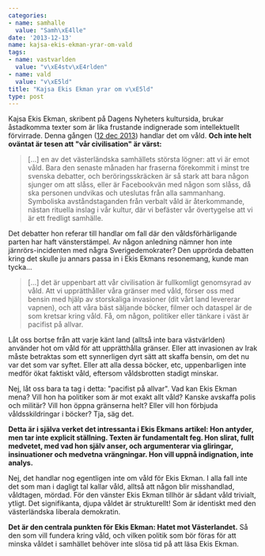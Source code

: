 ```yaml
---
categories:
- name: samhalle
  value: "Samh\xE4lle"
date: '2013-12-13'
name: kajsa-ekis-ekman-yrar-om-vald
tags:
- name: vastvarlden
  value: "v\xE4stv\xE4rlden"
- name: vald
  value: "v\xE5ld"
title: "Kajsa Ekis Ekman yrar om v\xE5ld"
type: post
---
```

Kajsa Ekis Ekman, skribent på Dagens Nyheters kultursida, brukar åstadkomma texter som är lika frustande indignerade som intellektuellt förvirrade. Denna gången ([12 dec 2013](http://www.dn.se/kultur-noje/kulturdebatt/kajsa-ekis-ekman-bilden-av-pacifisten-mandela-ar-djupt-hycklande/)) handlar det om våld. **Och inte helt oväntat är tesen att "vår civilisation" är värst:**

> [...] en av det västerländska samhällets största lögner: att vi är emot våld. Bara den senaste månaden har fraserna förekommit i minst tre svenska debatter, och beröringsskräcken är så stark att bara någon sjunger om att slåss, eller är Facebookvän med någon som slåss, då ska personen undvikas och uteslutas från alla sammanhang. Symboliska avståndstaganden från verbalt våld är återkommande, nästan rituella inslag i vår kultur, där vi befäster vår övertygelse att vi är ett fredligt samhälle.

Det debatter hon referar till handlar om fall där den våldsförhärligande parten har haft vänsterstämpel. Av någon anledning nämner hon inte järnrörs-incidenten med några Sverigedemokrater? Den upprörda debatten kring det skulle ju annars passa in i Ekis Ekmans resonemang, kunde man tycka...

> [...] det är uppenbart att vår civilisation är fullkomligt genomsyrad av våld. Att vi upprätthåller våra gränser med våld, förser oss med bensin med hjälp av storskaliga invasioner (dit vårt land levererar vapnen), och att våra bäst säljande böcker, filmer och dataspel är de som kretsar kring våld. Få, om någon, politiker eller tänkare i väst är pacifist på allvar.

Låt oss bortse från att varje känt land (alltså inte bara västvärlden) använder hot om våld för att upprätthålla gränser. Eller att invasionen av Irak måste betraktas som ett synnerligen dyrt sätt att skaffa bensin, om det nu var det som var syftet. Eller att alla dessa böcker, etc, uppenbarligen inte medför ökat faktiskt våld, eftersom våldsbrotten stadigt minskar.

Nej, låt oss bara ta tag i detta: "pacifist på allvar". Vad kan Ekis Ekman mena? Vill hon ha politiker som är mot exakt allt våld? Kanske avskaffa polis och militär? Vill hon öppna gränserna helt? Eller vill hon förbjuda våldsskildringar i böcker? Tja, säg det.

**Detta är i själva verket det intressanta i Ekis Ekmans artikel: Hon antyder, men tar inte explicit ställning. Texten är fundamentalt feg. Hon slirat, fullt medvetet, med vad hon själv anser, och argumenterar via gliringar, insinuationer och medvetna vrängningar. Hon vill uppnå indignation, inte analys.**

Nej, det handlar nog egentligen inte om våld för Ekis Ekman. I alla fall inte det som man i dagligt tal kallar våld, alltså att någon blir misshandlad, våldtagen, mördad. För den vänster Ekis Ekman tillhör är sådant våld trivialt, ytligt. Det signifikanta, djupa våldet är strukturellt! Som är identiskt med den västerländska liberala demokratin.

**Det är den centrala punkten för Ekis Ekman: Hatet mot Västerlandet.** Så den som vill fundera kring våld, och vilken politik som bör föras för att minska våldet i samhället behöver inte slösa tid på att läsa Ekis Ekman.

